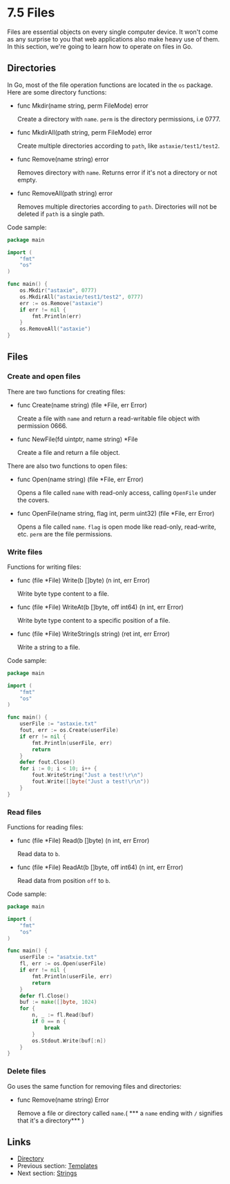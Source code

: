 # 7.5 Files

Files are essential objects on every single computer device. It won't come as any surprise to you that web applications also make heavy use of them. In this section, we're going to learn how to operate on files in Go.

## Directories

In Go, most of the file operation functions are located in the `os` package. Here are some directory functions:

- func Mkdir(name string, perm FileMode) error

	Create a directory with `name`. `perm` is the directory permissions, i.e 0777.
	
- func MkdirAll(path string, perm FileMode) error

	Create multiple directories according to `path`, like `astaxie/test1/test2`.
	
- func Remove(name string) error

	Removes directory with `name`. Returns error if it's not a directory or not empty.

- func RemoveAll(path string) error

	Removes multiple directories according to `path`. Directories will not be deleted if `path` is a single path. 

Code sample:
```Go
package main

import (
	"fmt"
	"os"
)

func main() {
	os.Mkdir("astaxie", 0777)
	os.MkdirAll("astaxie/test1/test2", 0777)
	err := os.Remove("astaxie")
	if err != nil {
		fmt.Println(err)
	}
	os.RemoveAll("astaxie")
}
```
## Files

### Create and open files

There are two functions for creating files:

- func Create(name string) (file *File, err Error)

	Create a file with `name` and return a read-writable file object with permission 0666.

- func NewFile(fd uintptr, name string) *File
	
	Create a file and return a file object.


There are also two functions to open files:

- func Open(name string) (file *File, err Error)

	Opens a file called `name` with read-only access, calling `OpenFile` under the covers.

- func OpenFile(name string, flag int, perm uint32) (file *File, err Error)	

	Opens a file called `name`. `flag` is open mode like read-only, read-write, etc. `perm` are the file permissions.

### Write files

Functions for writing files:

- func (file *File) Write(b []byte) (n int, err Error)

	Write byte type content to a file.

- func (file *File) WriteAt(b []byte, off int64) (n int, err Error)

	Write byte type content to a specific position of a file.

- func (file *File) WriteString(s string) (ret int, err Error)

	Write a string to a file.
	
Code sample:
```Go
package main

import (
	"fmt"
	"os"
)

func main() {
	userFile := "astaxie.txt"
	fout, err := os.Create(userFile)		
	if err != nil {
		fmt.Println(userFile, err)
		return
	}
	defer fout.Close()
	for i := 0; i < 10; i++ {
		fout.WriteString("Just a test!\r\n")
		fout.Write([]byte("Just a test!\r\n"))
	}
}
```
### Read files

Functions for reading files:

- func (file *File) Read(b []byte) (n int, err Error)

	Read data to `b`.

- func (file *File) ReadAt(b []byte, off int64) (n int, err Error)

	Read data from position `off` to `b`.

Code sample:
```Go
package main

import (
	"fmt"
	"os"
)

func main() {
	userFile := "asatxie.txt"
	fl, err := os.Open(userFile)		
	if err != nil {
		fmt.Println(userFile, err)
		return
	}
	defer fl.Close()
	buf := make([]byte, 1024)
	for {
		n, _ := fl.Read(buf)
		if 0 == n {
			break
		}
		os.Stdout.Write(buf[:n])
	}
}
```
### Delete files

Go uses the same function for removing files and directories:

- func Remove(name string) Error

	Remove a file or directory called `name`.( *** a `name` ending with `/` signifies that it's a directory*** )

## Links

- [Directory](preface.md)
- Previous section: [Templates](07.4.md)
- Next section: [Strings](07.6.md)
